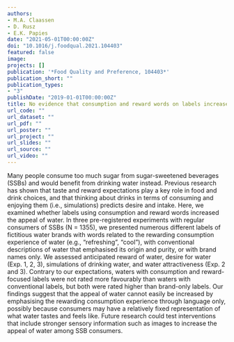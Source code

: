 ```yaml
---
authors:
- M.A. Claassen
- D. Rusz
- E.K. Papies
date: "2021-05-01T00:00:00Z"
doi: "10.1016/j.foodqual.2021.104403"
featured: false
image:
projects: []
publication: '*Food Quality and Preference, 104403*'
publication_short: ""
publication_types:
- "3"
publishDate: "2019-01-01T00:00:00Z"
title: No evidence that consumption and reward words on labels increase the appeal of water
url_code: ""
url_dataset: ""
url_pdf: ""
url_poster: ""
url_project: ""
url_slides: ""
url_source: ""
url_video: ""
---
```


Many people consume too much sugar from sugar-sweetened beverages (SSBs) and would benefit from drinking water instead. Previous research has shown that taste and reward expectations play a key role in food and drink choices, and that thinking about drinks in terms of consuming and enjoying them (i.e., simulations) predicts desire and intake. Here, we examined whether labels using consumption and reward words increased the appeal of water. In three pre-registered experiments with regular consumers of SSBs (N = 1355), we presented numerous different labels of fictitious water brands with words related to the rewarding consumption experience of water (e.g., “refreshing”, “cool”), with conventional descriptions of water that emphasised its origin and purity, or with brand names only. We assessed anticipated reward of water, desire for water (Exp. 1, 2, 3), simulations of drinking water, and water attractiveness (Exp. 2 and 3). Contrary to our expectations, waters with consumption and reward-focused labels were not rated more favourably than waters with conventional labels, but both were rated higher than brand-only labels. Our findings suggest that the appeal of water cannot easily be increased by emphasising the rewarding consumption experience through language only, possibly because consumers may have a relatively fixed representation of what water tastes and feels like. Future research could test interventions that include stronger sensory information such as images to increase the appeal of water among SSB consumers.